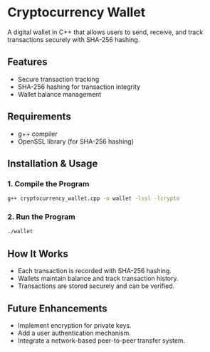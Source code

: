 # Cryptocurrency Wallet

A digital wallet in C++ that allows users to send, receive, and track transactions securely with SHA-256 hashing.

## Features
- Secure transaction tracking
- SHA-256 hashing for transaction integrity
- Wallet balance management

## Requirements
- g++ compiler
- OpenSSL library (for SHA-256 hashing)

## Installation & Usage

### 1. Compile the Program
```sh
g++ cryptocurrency_wallet.cpp -o wallet -lssl -lcrypto
```

### 2. Run the Program
```sh
./wallet
```

## How It Works
- Each transaction is recorded with SHA-256 hashing.
- Wallets maintain balance and track transaction history.
- Transactions are stored securely and can be verified.

## Future Enhancements
- Implement encryption for private keys.
- Add a user authentication mechanism.
- Integrate a network-based peer-to-peer transfer system.
